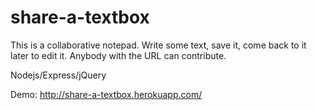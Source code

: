 share-a-textbox
===============

This is a collaborative notepad. Write some text, save it, come back to it later to edit it.
Anybody with the URL can contribute.

Nodejs/Express/jQuery

Demo:
http://share-a-textbox.herokuapp.com/
